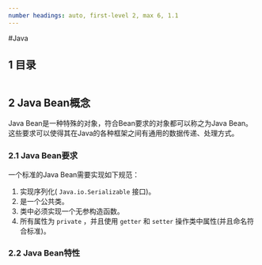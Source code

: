 ```yaml
---
number headings: auto, first-level 2, max 6, 1.1
---
```

#Java 


## 1 目录

```toc
```

## 2 Java Bean概念

Java Bean是一种特殊的对象，符合Bean要求的对象都可以称之为Java Bean。这些要求可以使得其在Java的各种框架之间有通用的数据传递、处理方式。

### 2.1 Java Bean要求

一个标准的Java Bean需要实现如下规范：
1. 实现序列化( `Java.io.Serializable` 接口)。
2. 是一个公共类。
3. 类中必须实现一个无参构造函数。
4. 所有属性为 `private` ，并且使用 `getter` 和 `setter` 操作类中属性(并且命名符合标准)。

### 2.2 Java Bean特性






